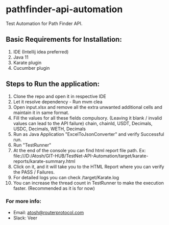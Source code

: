 # pathfinder-api-automation
Test Automation for Path Finder API.

## Basic Requirements for Installation:

1) IDE (Intellij idea preferred)
2) Java 11
3) Karate plugin
4) Cucumber plugin

## Steps to Run the application:
1) Clone the repo and open it in respective IDE
2) Let it resolve dependency - Run mvm clea
3) Open input.xlsx and remove all the extra unwanted additional cells and maintain it in same format.
4) Fill the values for all these fields compulsory. (Leaving it blank / invalid values can lead to the API failure)
chain, chainId, USDT, Decimals, USDC, Decimals, WETH, Decimals
5) Run as Java Application "ExcelToJsonConverter" and verify Successful run.
6) Run "TestRunner"
7) At the end of the console you can find html report file path.
Ex: 
file:///D:/Atosh/GIT-HUB/TestNet-API-Automation/target/karate-reports/karate-summary.html
8) Click on it, and it will take you to the HTML Report where you can verify the PASS / Failures.
9) For detailed logs you can check /target/Karate.log
10) You can increase the thread count in TestRunner to make the execution faster. (Recommended as it is for now)

### For more info:
* Email: atosh@routerprotocol.com
* Slack: Veer








